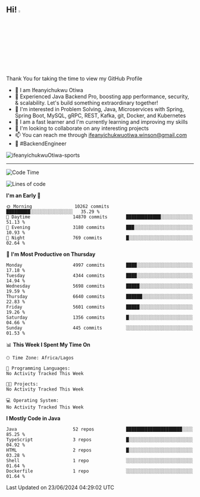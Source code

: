 <!-- BLOG-POST-LIST:START --><!-- BLOG-POST-LIST:END -->

## Hi! <img src="https://media.giphy.com/media/hvRJCLFzcasrR4ia7z/giphy.gif" width="4%"> 

Thank You for taking the time to view my GitHub Profile

- 👋 I am Ifeanyichukwu Otiwa
- 🚀 Experienced Java Backend Pro, boosting app performance, security, & scalability. Let's build something extraordinary together!
- 👀 I'm interested in Problem Solving, Java, Microservices with Spring, Spring Boot, MySQL, gRPC, REST, Kafka, git, Docker, and Kubernetes
- 🌱 I am a fast learner and I'm currently learning and improving my skills
- 💞️ I'm looking to collaborate on any interesting projects
- 📫 You can reach me through ifeanyichukwuotiwa.winson@gmail.com
- 🚀 #BackendEngineer

<p align="left" marginTop="10px"> <img src="https://komarev.com/ghpvc/?username=ifeanyichukwuOtiwa-sports&label=Profile%20views&color=0e75b6&style=for-the-badge" alt="ifeanyichukwuOtiwa-sports" /> </p>

***

<!--START_SECTION:waka-->
![Code Time](http://img.shields.io/badge/Code%20Time-2%2C611%20hrs%2044%20mins-blue)

![Lines of code](https://img.shields.io/badge/From%20Hello%20World%20I%27ve%20Written-7.5%20million%20lines%20of%20code-blue)

**I'm an Early 🐤** 

```text
🌞 Morning                10262 commits       █████████░░░░░░░░░░░░░░░░   35.29 % 
🌆 Daytime                14870 commits       █████████████░░░░░░░░░░░░   51.13 % 
🌃 Evening                3180 commits        ███░░░░░░░░░░░░░░░░░░░░░░   10.93 % 
🌙 Night                  769 commits         █░░░░░░░░░░░░░░░░░░░░░░░░   02.64 % 
```
📅 **I'm Most Productive on Thursday** 

```text
Monday                   4997 commits        ████░░░░░░░░░░░░░░░░░░░░░   17.18 % 
Tuesday                  4344 commits        ████░░░░░░░░░░░░░░░░░░░░░   14.94 % 
Wednesday                5698 commits        █████░░░░░░░░░░░░░░░░░░░░   19.59 % 
Thursday                 6640 commits        ██████░░░░░░░░░░░░░░░░░░░   22.83 % 
Friday                   5601 commits        █████░░░░░░░░░░░░░░░░░░░░   19.26 % 
Saturday                 1356 commits        █░░░░░░░░░░░░░░░░░░░░░░░░   04.66 % 
Sunday                   445 commits         ░░░░░░░░░░░░░░░░░░░░░░░░░   01.53 % 
```


📊 **This Week I Spent My Time On** 

```text
🕑︎ Time Zone: Africa/Lagos

💬 Programming Languages: 
No Activity Tracked This Week

🐱‍💻 Projects: 
No Activity Tracked This Week

💻 Operating System: 
No Activity Tracked This Week
```

**I Mostly Code in Java** 

```text
Java                     52 repos            █████████████████████░░░░   85.25 % 
TypeScript               3 repos             █░░░░░░░░░░░░░░░░░░░░░░░░   04.92 % 
HTML                     2 repos             █░░░░░░░░░░░░░░░░░░░░░░░░   03.28 % 
Shell                    1 repo              ░░░░░░░░░░░░░░░░░░░░░░░░░   01.64 % 
Dockerfile               1 repo              ░░░░░░░░░░░░░░░░░░░░░░░░░   01.64 % 
```




 Last Updated on 23/06/2024 04:29:02 UTC
<!--END_SECTION:waka-->

<!--
<p align="center">
![trophy](https://github-profile-trophy.vercel.app/?username=ifeanyichukwuOtiwa-sports&theme=onedark) (https://github.com/ryo-ma/github-profile-trophy)
</p>
-->

<!---
ifeanyi-otiwa/ifeanyi-otiwa is a ✨ special ✨ repository because its `README.md` (this file) appears on your GitHub profile.
You can click the Preview link to take a look at your changes.
--->
